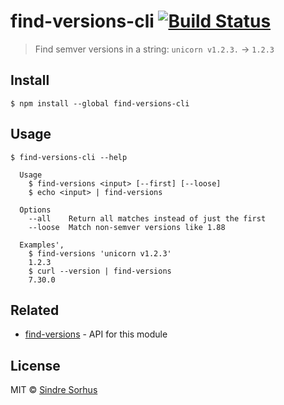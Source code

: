 # find-versions-cli [![Build Status](https://travis-ci.org/sindresorhus/find-versions-cli.svg?branch=master)](https://travis-ci.org/sindresorhus/find-versions-cli)

> Find semver versions in a string: `unicorn v1.2.3.` → `1.2.3`


## Install

```
$ npm install --global find-versions-cli
```


## Usage

```
$ find-versions-cli --help

  Usage
    $ find-versions <input> [--first] [--loose]
    $ echo <input> | find-versions

  Options
    --all    Return all matches instead of just the first
    --loose  Match non-semver versions like 1.88

  Examples',
    $ find-versions 'unicorn v1.2.3'
    1.2.3
    $ curl --version | find-versions
    7.30.0
```


## Related

- [find-versions](https://github.com/sindresorhus/find-versions) - API for this module


## License

MIT © [Sindre Sorhus](http://sindresorhus.com)
